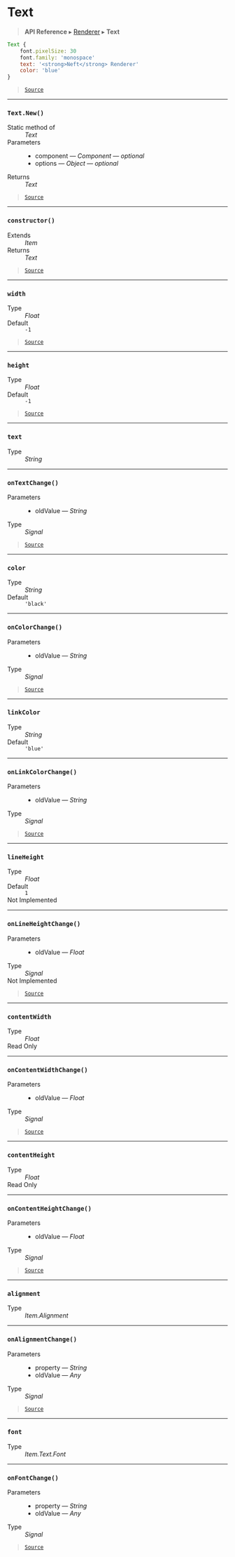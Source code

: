 # Text

> **API Reference** ▸ [Renderer](/api/renderer.md) ▸ **Text**

<!-- toc -->
```javascript
Text {
    font.pixelSize: 30
    font.family: 'monospace'
    text: '<strong>Neft</strong> Renderer'
    color: 'blue'
}
```


> [`Source`](https://github.com/Neft-io/neft/blob/b4692e53a8efbb3dd52dcf1601c35c05cabfc4e0/src/renderer/types/basics/text.litcoffee)


* * * 

### `Text.New()`

<dl><dt>Static method of</dt><dd><i>Text</i></dd><dt>Parameters</dt><dd><ul><li>component — <i>Component</i> — <i>optional</i></li><li>options — <i>Object</i> — <i>optional</i></li></ul></dd><dt>Returns</dt><dd><i>Text</i></dd></dl>


> [`Source`](https://github.com/Neft-io/neft/blob/b4692e53a8efbb3dd52dcf1601c35c05cabfc4e0/src/renderer/types/basics/text.litcoffee#text-textnewcomponent-component-object-options)


* * * 

### `constructor()`

<dl><dt>Extends</dt><dd><i>Item</i></dd><dt>Returns</dt><dd><i>Text</i></dd></dl>


> [`Source`](https://github.com/Neft-io/neft/blob/b4692e53a8efbb3dd52dcf1601c35c05cabfc4e0/src/renderer/types/basics/text.litcoffee#text-textconstructor--item)


* * * 

### `width`

<dl><dt>Type</dt><dd><i>Float</i></dd><dt>Default</dt><dd><code>-1</code></dd></dl>


> [`Source`](https://github.com/Neft-io/neft/blob/b4692e53a8efbb3dd52dcf1601c35c05cabfc4e0/src/renderer/types/basics/text.litcoffee#float-textwidth--1)


* * * 

### `height`

<dl><dt>Type</dt><dd><i>Float</i></dd><dt>Default</dt><dd><code>-1</code></dd></dl>


> [`Source`](https://github.com/Neft-io/neft/blob/b4692e53a8efbb3dd52dcf1601c35c05cabfc4e0/src/renderer/types/basics/text.litcoffee#float-textheight--1)


* * * 

### `text`

<dl><dt>Type</dt><dd><i>String</i></dd></dl>


* * * 

### `onTextChange()`

<dl><dt>Parameters</dt><dd><ul><li>oldValue — <i>String</i></li></ul></dd><dt>Type</dt><dd><i>Signal</i></dd></dl>


> [`Source`](https://github.com/Neft-io/neft/blob/b4692e53a8efbb3dd52dcf1601c35c05cabfc4e0/src/renderer/types/basics/text.litcoffee#signal-textontextchangestring-oldvalue)


* * * 

### `color`

<dl><dt>Type</dt><dd><i>String</i></dd><dt>Default</dt><dd><code>&#39;black&#39;</code></dd></dl>


* * * 

### `onColorChange()`

<dl><dt>Parameters</dt><dd><ul><li>oldValue — <i>String</i></li></ul></dd><dt>Type</dt><dd><i>Signal</i></dd></dl>


> [`Source`](https://github.com/Neft-io/neft/blob/b4692e53a8efbb3dd52dcf1601c35c05cabfc4e0/src/renderer/types/basics/text.litcoffee#signal-textoncolorchangestring-oldvalue)


* * * 

### `linkColor`

<dl><dt>Type</dt><dd><i>String</i></dd><dt>Default</dt><dd><code>&#39;blue&#39;</code></dd></dl>


* * * 

### `onLinkColorChange()`

<dl><dt>Parameters</dt><dd><ul><li>oldValue — <i>String</i></li></ul></dd><dt>Type</dt><dd><i>Signal</i></dd></dl>


> [`Source`](https://github.com/Neft-io/neft/blob/b4692e53a8efbb3dd52dcf1601c35c05cabfc4e0/src/renderer/types/basics/text.litcoffee#signal-textonlinkcolorchangestring-oldvalue)


* * * 

### `lineHeight`

<dl><dt>Type</dt><dd><i>Float</i></dd><dt>Default</dt><dd><code>1</code></dd><dt>Not Implemented</dt></dl>


* * * 

### `onLineHeightChange()`

<dl><dt>Parameters</dt><dd><ul><li>oldValue — <i>Float</i></li></ul></dd><dt>Type</dt><dd><i>Signal</i></dd><dt>Not Implemented</dt></dl>


> [`Source`](https://github.com/Neft-io/neft/blob/b4692e53a8efbb3dd52dcf1601c35c05cabfc4e0/src/renderer/types/basics/text.litcoffee#hidden-signal-textonlineheightchangefloat-oldvalue)


* * * 

### `contentWidth`

<dl><dt>Type</dt><dd><i>Float</i></dd><dt>Read Only</dt></dl>


* * * 

### `onContentWidthChange()`

<dl><dt>Parameters</dt><dd><ul><li>oldValue — <i>Float</i></li></ul></dd><dt>Type</dt><dd><i>Signal</i></dd></dl>


> [`Source`](https://github.com/Neft-io/neft/blob/b4692e53a8efbb3dd52dcf1601c35c05cabfc4e0/src/renderer/types/basics/text.litcoffee#signal-textoncontentwidthchangefloat-oldvalue)


* * * 

### `contentHeight`

<dl><dt>Type</dt><dd><i>Float</i></dd><dt>Read Only</dt></dl>


* * * 

### `onContentHeightChange()`

<dl><dt>Parameters</dt><dd><ul><li>oldValue — <i>Float</i></li></ul></dd><dt>Type</dt><dd><i>Signal</i></dd></dl>


> [`Source`](https://github.com/Neft-io/neft/blob/b4692e53a8efbb3dd52dcf1601c35c05cabfc4e0/src/renderer/types/basics/text.litcoffee#signal-textoncontentheightchangefloat-oldvalue)


* * * 

### `alignment`

<dl><dt>Type</dt><dd><i>Item.Alignment</i></dd></dl>


* * * 

### `onAlignmentChange()`

<dl><dt>Parameters</dt><dd><ul><li>property — <i>String</i></li><li>oldValue — <i>Any</i></li></ul></dd><dt>Type</dt><dd><i>Signal</i></dd></dl>


> [`Source`](https://github.com/Neft-io/neft/blob/b4692e53a8efbb3dd52dcf1601c35c05cabfc4e0/src/renderer/types/basics/text.litcoffee#signal-textonalignmentchangestring-property-any-oldvalue)


* * * 

### `font`

<dl><dt>Type</dt><dd><i>Item.Text.Font</i></dd></dl>


* * * 

### `onFontChange()`

<dl><dt>Parameters</dt><dd><ul><li>property — <i>String</i></li><li>oldValue — <i>Any</i></li></ul></dd><dt>Type</dt><dd><i>Signal</i></dd></dl>


> [`Source`](https://github.com/Neft-io/neft/blob/b4692e53a8efbb3dd52dcf1601c35c05cabfc4e0/src/renderer/types/basics/text.litcoffee#signal-textonfontchangestring-property-any-oldvalue)

